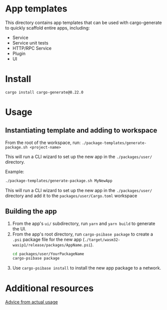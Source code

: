 # App templates

This directory contains app templates that can be used with cargo-generate to quickly scaffold entire apps, including:

- Service
- Service unit tests
- HTTP/RPC Service
- Plugin
- UI

# Install

`cargo install cargo-generate@0.22.0`

# Usage

## Instantiating template and adding to workspace

From the root of the workspace, run:
`./package-templates/generate-package.sh <project-name>`

This will run a CLI wizard to set up the new app in the `./packages/user/` directory.

Example:

```bash
./package-templates/generate-package.sh MyNewApp
```

This will run a CLI wizard to set up the new app in the `./packages/user/` directory and add it to the `packages/user/Cargo.toml` workspace

## Building the app

1. From the app's `ui/` subdirectory, run `yarn` and `yarn build` to generate the UI.
2. From the app's root directory, run `cargo-psibase package` to create a `.psi` package file for the new app (`./target/wasm32-wasip1/release/packages/AppName.psi`).
   ```bash
   cd packages/user/YourPackageName
   cargo-psibase package
   ```
3. Use `cargo-psibase install` to install the new app package to a network.

# Additional resources

[Advice from actual usage](https://thoughtbot.com/blog/cargo-generate-lessons)
